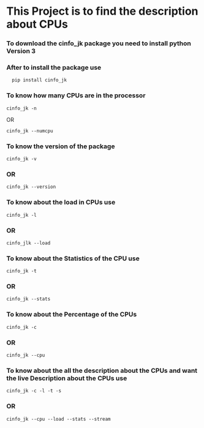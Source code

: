# This Project is to find the description about CPUs

### To download the cinfo_jk package you need to install python Version 3

### After to install the package use 
```
  pip install cinfo_jk
```
### To know how many CPUs are in the processor 
```
cinfo_jk -n
```
OR
```
cinfo_jk --numcpu
```

### To know the version of the package 
```
cinfo_jk -v
```
### OR
```
cinfo_jk --version
```

### To know about the load in CPUs use
```
cinfo_jk -l
```
### OR
```
cinfo_jlk --load
```

### To know about the Statistics of the CPU use
```
cinfo_jk -t
```
### OR
```
cinfo_jk --stats
```

### To know about the Percentage of the CPUs
```
cinfo_jk -c
```
### OR
```
cinfo_jk --cpu
```

### To know about the all the description about the CPUs and want the live Description about the CPUs use
```
cinfo_jk -c -l -t -s
```
### OR
```
cinfo_jk --cpu --load --stats --stream
```
